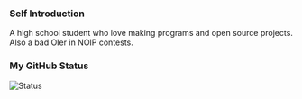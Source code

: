 ### Self Introduction
A high school student who love making programs and open source projects.   
Also a bad OIer in NOIP contests.
### My GitHub Status
![Status](https://github-readme-stats.vercel.app/api?username=Rosemoe)

